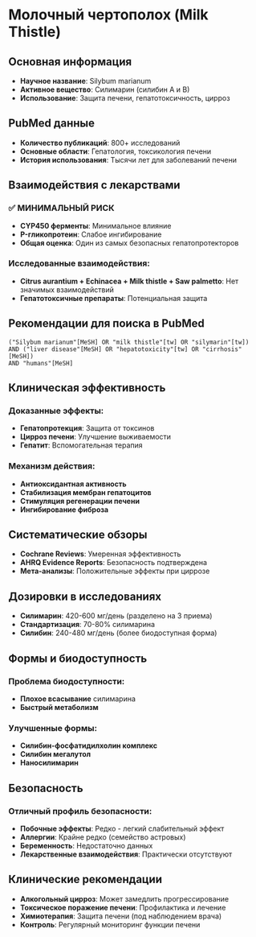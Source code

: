 # Молочный чертополох (Milk Thistle)

## Основная информация
- **Научное название**: Silybum marianum
- **Активное вещество**: Силимарин (силибин А и В)
- **Использование**: Защита печени, гепатотоксичность, цирроз

## PubMed данные
- **Количество публикаций**: 800+ исследований
- **Основные области**: Гепатология, токсикология печени
- **История использования**: Тысячи лет для заболеваний печени

## Взаимодействия с лекарствами
### ✅ МИНИМАЛЬНЫЙ РИСК
- **CYP450 ферменты**: Минимальное влияние
- **P-гликопротеин**: Слабое ингибирование
- **Общая оценка**: Один из самых безопасных гепатопротекторов

### Исследованные взаимодействия:
- **Citrus aurantium + Echinacea + Milk thistle + Saw palmetto**: Нет значимых взаимодействий
- **Гепатотоксичные препараты**: Потенциальная защита

## Рекомендации для поиска в PubMed
```
("Silybum marianum"[MeSH] OR "milk thistle"[tw] OR "silymarin"[tw])
AND ("liver disease"[MeSH] OR "hepatotoxicity"[tw] OR "cirrhosis"[MeSH])
AND "humans"[MeSH]
```

## Клиническая эффективность
### Доказанные эффекты:
- **Гепатопротекция**: Защита от токсинов
- **Цирроз печени**: Улучшение выживаемости
- **Гепатит**: Вспомогательная терапия

### Механизм действия:
- **Антиоксидантная активность**
- **Стабилизация мембран гепатоцитов**
- **Стимуляция регенерации печени**
- **Ингибирование фиброза**

## Систематические обзоры
- **Cochrane Reviews**: Умеренная эффективность
- **AHRQ Evidence Reports**: Безопасность подтверждена
- **Мета-анализы**: Положительные эффекты при циррозе

## Дозировки в исследованиях
- **Силимарин**: 420-600 мг/день (разделено на 3 приема)
- **Стандартизация**: 70-80% силимарина
- **Силибин**: 240-480 мг/день (более биодоступная форма)

## Формы и биодоступность
### Проблема биодоступности:
- **Плохое всасывание** силимарина
- **Быстрый метаболизм**

### Улучшенные формы:
- **Силибин-фосфатидилхолин комплекс**
- **Силибин мегалутол**
- **Наносилимарин**

## Безопасность
### Отличный профиль безопасности:
- **Побочные эффекты**: Редко - легкий слабительный эффект
- **Аллергии**: Крайне редко (семейство астровых)
- **Беременность**: Недостаточно данных
- **Лекарственные взаимодействия**: Практически отсутствуют

## Клинические рекомендации
- **Алкогольный цирроз**: Может замедлить прогрессирование
- **Токсическое поражение печени**: Профилактика и лечение
- **Химиотерапия**: Защита печени (под наблюдением врача)
- **Контроль**: Регулярный мониторинг функции печени